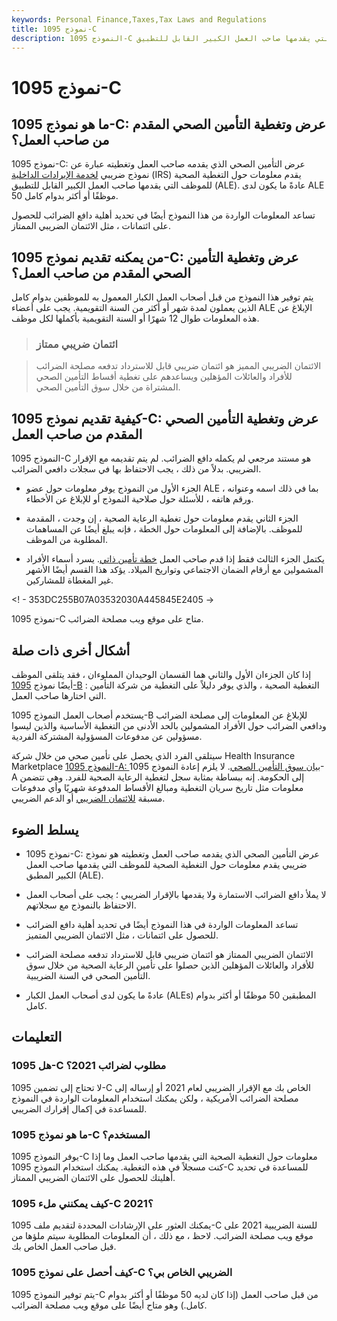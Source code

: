 ```yaml
---
keywords: Personal Finance,Taxes,Tax Laws and Regulations
title: نموذج 1095-C
description: النموذج 1095-C هو نموذج ضريبي يقدم معلومات حول التغطية الصحية للموظف التي يقدمها صاحب العمل الكبير القابل للتطبيق.
---
```


# نموذج 1095-C
## ما هو نموذج 1095-C: عرض وتغطية التأمين الصحي المقدم من صاحب العمل؟

نموذج 1095-C: عرض التأمين الصحي الذي يقدمه صاحب العمل وتغطيته عبارة عن نموذج ضريبي [لخدمة الإيرادات الداخلية](/irs) (IRS) يقدم معلومات حول التغطية الصحية للموظف التي يقدمها صاحب العمل الكبير القابل للتطبيق (ALE). عادةً ما يكون لدى ALE 50 موظفًا أو أكثر بدوام كامل.

تساعد المعلومات الواردة من هذا النموذج أيضًا في تحديد أهلية دافع الضرائب للحصول على ائتمانات ، مثل الائتمان الضريبي الممتاز.

## من يمكنه تقديم نموذج 1095-C: عرض وتغطية التأمين الصحي المقدم من صاحب العمل؟

يتم توفير هذا النموذج من قبل أصحاب العمل الكبار المعمول به للموظفين بدوام كامل الذين يعملون لمدة شهر أو أكثر من السنة التقويمية. يجب على أعضاء ALE الإبلاغ عن هذه المعلومات طوال 12 شهرًا أو السنة التقويمية بأكملها لكل موظف.

> ### ائتمان ضريبي ممتاز

> الائتمان الضريبي المميز هو ائتمان ضريبي قابل للاسترداد تدفعه مصلحة الضرائب للأفراد والعائلات المؤهلين ويساعدهم على تغطية أقساط التأمين الصحي المشتراة من خلال سوق التأمين الصحي.

>

## كيفية تقديم نموذج 1095-C: عرض وتغطية التأمين الصحي المقدم من صاحب العمل

النموذج 1095-C هو مستند مرجعي لم يكمله دافع الضرائب. لم يتم تقديمه مع الإقرار الضريبي. بدلاً من ذلك ، يجب الاحتفاظ بها في سجلات دافعي الضرائب.

- الجزء الأول من النموذج يوفر معلومات حول عضو ALE ، بما في ذلك اسمه وعنوانه ورقم هاتفه ، للأسئلة حول صلاحية النموذج أو للإبلاغ عن الأخطاء.

- الجزء الثاني يقدم معلومات حول تغطية الرعاية الصحية ، إن وجدت ، المقدمة للموظف. بالإضافة إلى المعلومات حول الخطة ، فإنه يبلغ أيضًا عن المساهمات المطلوبة من الموظف.

- يكتمل الجزء الثالث فقط إذا قدم صاحب العمل [خطة تأمين ذاتي](/self-insure). يسرد أسماء الأفراد المشمولين مع أرقام الضمان الاجتماعي وتواريخ الميلاد. يؤكد هذا القسم أيضًا الأشهر غير المغطاة للمشاركين.

<! - 353DC255B07A03532030A445845E2405 ->

نموذج 1095-C متاح على موقع ويب مصلحة الضرائب.

## أشكال أخرى ذات صلة

إذا كان الجزءان الأول والثاني هما القسمان الوحيدان المملوءان ، فقد يتلقى الموظف أيضًا نموذج [1095-B](/form-1095b) : التغطية الصحية ، والذي يوفر دليلاً على التغطية من شركة التأمين التي اختارها صاحب العمل.

يستخدم أصحاب العمل النموذج 1095-B للإبلاغ عن المعلومات إلى مصلحة الضرائب ودافعي الضرائب حول الأفراد المشمولين بالحد الأدنى من التغطية الأساسية والذين ليسوا مسؤولين عن مدفوعات المسؤولية المشتركة الفردية.

سيتلقى الفرد الذي يحصل على تأمين صحي من خلال شركة Health Insurance Marketplace [النموذج 1095-A: بيان سوق التأمين الصحي](/form-1095a). لا يلزم إعادة النموذج 1095-A إلى الحكومة. إنه ببساطة بمثابة سجل لتغطية الرعاية الصحية للفرد. وهي تتضمن معلومات مثل تاريخ سريان التغطية ومبالغ الأقساط المدفوعة شهريًا وأي مدفوعات مسبقة [للائتمان الضريبي](/taxcredit) أو الدعم الضريبي.

## يسلط الضوء

- نموذج 1095-C: عرض التأمين الصحي الذي يقدمه صاحب العمل وتغطيته هو نموذج ضريبي يقدم معلومات حول التغطية الصحية للموظف التي يقدمها صاحب العمل الكبير المطبق (ALE).

- لا يملأ دافع الضرائب الاستمارة ولا يقدمها بالإقرار الضريبي ؛ يجب على أصحاب العمل الاحتفاظ بالنموذج مع سجلاتهم.

- تساعد المعلومات الواردة في هذا النموذج أيضًا في تحديد أهلية دافع الضرائب للحصول على ائتمانات ، مثل الائتمان الضريبي المتميز.

- الائتمان الضريبي الممتاز هو ائتمان ضريبي قابل للاسترداد تدفعه مصلحة الضرائب للأفراد والعائلات المؤهلين الذين حصلوا على تأمين الرعاية الصحية من خلال سوق التأمين الصحي في السنة الضريبية.

- عادةً ما يكون لدى أصحاب العمل الكبار (ALEs) المطبقين 50 موظفًا أو أكثر بدوام كامل.

## التعليمات

### هل 1095-C مطلوب لضرائب 2021؟

لا تحتاج إلى تضمين 1095-C الخاص بك مع الإقرار الضريبي لعام 2021 أو إرساله إلى مصلحة الضرائب الأمريكية ، ولكن يمكنك استخدام المعلومات الواردة في النموذج للمساعدة في إكمال إقرارك الضريبي.

### ما هو نموذج 1095-C المستخدم؟

يوفر النموذج 1095-C معلومات حول التغطية الصحية التي يقدمها صاحب العمل وما إذا كنت مسجلاً في هذه التغطية. يمكنك استخدام النموذج 1095-C للمساعدة في تحديد أهليتك للحصول على الائتمان الضريبي الممتاز.

### كيف يمكنني ملء 1095-C 2021؟

يمكنك العثور على الإرشادات المحددة لتقديم ملف 1095-C للسنة الضريبية 2021 على موقع ويب مصلحة الضرائب. لاحظ ، مع ذلك ، أن المعلومات المطلوبة سيتم ملؤها من قبل صاحب العمل الخاص بك.

### كيف أحصل على نموذج 1095-C الضريبي الخاص بي؟

يتم توفير النموذج 1095-C من قبل صاحب العمل (إذا كان لديه 50 موظفًا أو أكثر بدوام كامل.) وهو متاح أيضًا على موقع ويب مصلحة الضرائب.

